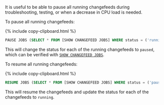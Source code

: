 It is useful to be able to pause all running changefeeds during troubleshooting, testing, or when a decrease in CPU load is needed.

To pause all running changefeeds:

{%  include copy-clipboard.html %}
~~~sql
PAUSE JOBS (SELECT * FROM [SHOW CHANGEFEED JOBS] WHERE status = ('running'));
~~~

This will change the status for each of the running changefeeds to `paused`, which can be verified with [`SHOW CHANGEFEED JOBS`](show-jobs.html#show-changefeed-jobs).

To resume all running changefeeds:

{%  include copy-clipboard.html %}
~~~sql
RESUME JOBS (SELECT * FROM [SHOW CHANGEFEED JOBS] WHERE status = ('paused'));
~~~

This will resume the changefeeds and update the status for each of the changefeeds to `running`.
